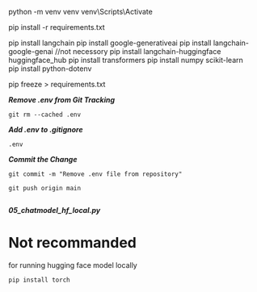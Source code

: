 python -m venv venv
 venv\Scripts\Activate

 pip install -r requirements.txt

 pip install langchain
 pip install google-generativeai
 pip install langchain-google-genai   //not necessory
 pip install langchain-huggingface huggingface_hub
 pip install transformers 
 pip install numpy scikit-learn  
 pip install python-dotenv 

 pip freeze > requirements.txt 



***Remove .env from Git Tracking***
```
git rm --cached .env
```

***Add .env to .gitignore***
```
.env
```

***Commit the Change***
```
git commit -m "Remove .env file from repository"

git push origin main
```
```
```


***05_chatmodel_hf_local.py***
# Not recommanded
for running hugging face model locally
```
pip install torch  
```


